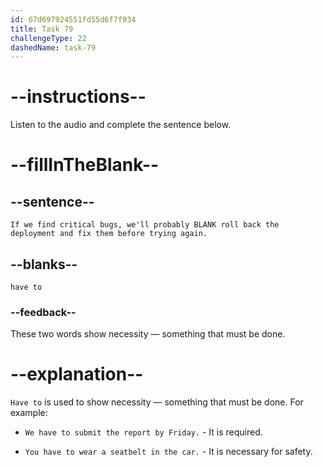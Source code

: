 ```yaml
---
id: 67d697924551fd55d6f7f934
title: Task 79
challengeType: 22
dashedName: task-79
---
```


<!-- (audio) James: If we find critical bugs, we'll probably have to roll back the deployment and fix them before trying again. -->

# --instructions--

Listen to the audio and complete the sentence below.

# --fillInTheBlank--

## --sentence--

`If we find critical bugs, we'll probably BLANK roll back the deployment and fix them before trying again.`

## --blanks--

`have to`

### --feedback--

These two words show necessity — something that must be done.

# --explanation--

`Have to` is used to show necessity — something that must be done. For example:

- `We have to submit the report by Friday.` - It is required.

- `You have to wear a seatbelt in the car.` - It is necessary for safety.
